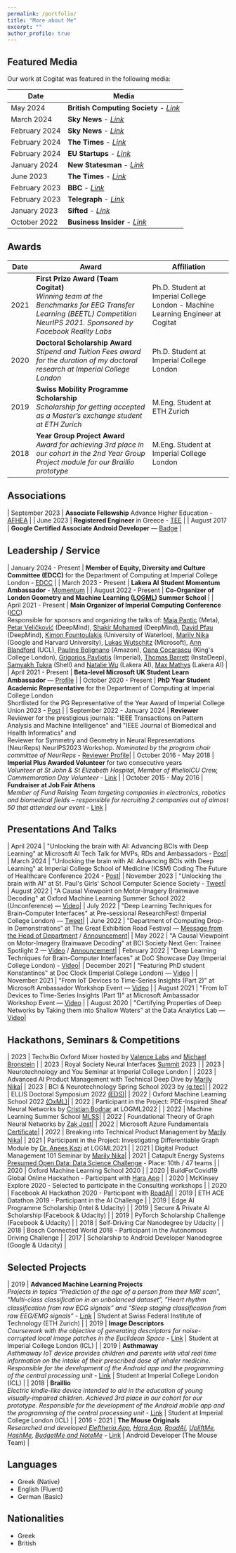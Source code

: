 ```yaml
---
permalink: /portfolio/
title: "More about Me"
excerpt: ""
author_profile: true
---
```


## Featured Media

Our work at Cogitat was featured in the following media:

| Date  | Media  | 
| -------- | -------- | 
| May 2024 | **British Computing Society** - *[Link](https://digitalpioneers.bcs.org/series_partners/imperial-college-london/)* | 
| March 2024 | **Sky News** - *[Link](https://www.youtube.com/watch?app=desktop&feature=shared&v=0sjUPR2u2C0)* | 
| February 2024 | **Sky News** - *[Link](https://news.sky.com/video/elon-musks-neuralink-company-implants-brain-chip-in-human-for-first-time-13060639)* | 
| February 2024 | **The Times** - *[Link](https://www.thetimes.co.uk/article/brain-technology-has-sparked-a-wave-of-innovation-in-britain-n8q9n6c2r)* | 
| February 2024 | **EU Startups** - *[Link](https://www.eu-startups.com/2024/02/greek-rising-stars-10-innovative-startups-you-must-keep-an-eye-on-in-2024-and-beyond/?)* | 
| January 2024 | **New Statesman** - *[Link](https://www.newstatesman.com/science-tech/big-tech/2024/01/mind-reading-elon-musk-neuralink)* | 
| June 2023 | **The Times** - *[Link](https://www.thetimes.co.uk/article/i-played-a-video-game-by-thinking-the-mind-reader-revolution-is-real-ml59c86mx)* | 
| February 2023 | **BBC** - *[Link](https://www.bbc.co.uk/news/technology-64720533)* | 
| February 2023 | **Telegraph** - *[Link](https://www.telegraph.co.uk/business/2023/01/23/nhs-surgeon-challenging-musks-technology-connect-brain-internet/)* | 
| January 2023 | **Sifted** - *[Link](https://sifted.eu/articles/cogitat-grant-news/)* | 
| October 2022 | **Business Insider** - *[Link](https://www.businessinsider.com/these-are-13-wearable-technology-and-remote-monitoring-startups-2022-9)* |

## Awards

| Date  | Award | Affiliation | 
| -------- | -------- | -------- | 
| 2021 | **First Prize Award (Team Cogitat)** <br /> *Winning team at the Benchmarks for EEG Transfer Learning (BEETL) Competition NeurIPS 2021. Sponsored by Facebook Reality Labs* | Ph.D. Student at Imperial College London - Machine Learning Engineer at Cogitat |
| 2020 | **Doctoral Scholarship Award** <br /> *Stipend and Tuition Fees award for the duration of my doctoral research at Imperial College London* | Ph.D. Student at Imperial College London |
| 2019 | **Swiss Mobility Programme Scholarship** <br /> *Scholarship for getting accepted as a Master’s exchange student at ETH Zurich* | M.Eng. Student at ETH Zurich |
| 2018 | **Year Group Project Award** <br /> *Award for achieving 3rd place in our cohort in the 2nd Year Group Project module for our Braillio prototype* | M.Eng. Student at Imperial College London |

## Associations

| September 2023 | **Associate Fellowship** Advance Higher Education - [AFHEA](https://www.advance-he.ac.uk/fellowship/associate-fellowship) |
| June 2023 | **Registered Engineer** in Greece - [TEE](http://portal.tee.gr/portal/page/portal/TEE/TEE_MEMBERS) |
| August 2017 | **Google Certiﬁed Associate Android Developer** — [Badge](https://bcert.me/bc/html/show-badge.html?b=qcadelp) |

## Leadership / Service

| January 2024 - Present | **Member of Equity, Diversity and Culture Committee (EDCC)** for the Department of Computing at Imperial College London - [EDCC](https://www.imperial.ac.uk/computing/about/equality-and-diversity/edcc/) |
| March 2023 - Present | **Lakera AI Student Momentum Ambassador** - [Momentum](https://www.lakera.ai/momentum) |
| August 2022 - Present | **Co-Organizer of London Geometry and Machine Learning ([LOGML](https://www.logml.ai/))  Summer School** |
| April 2021 - Present  | **Main Organizer of Imperial Computing Conference** ([ICC](https://bit.ly/icc22)) <br /> Responsible for sponsors and organizing the talks of: [Maja Pantic](https://eur03.safelinks.protection.outlook.com/GetUrlReputation) (Meta), [Petar Veličković](https://petar-v.com/) (DeepMind), [Shakir Mohamed](https://shakirm.com/) (DeepMind), [David Pfau](http://davidpfau.com) (DeepMind), [Kimon Fountoulakis](https://uwaterloo.ca/data-science/about/people/kimon-fountoulakis) (University of Waterloo), [Marily Nika](https://www.imperial.ac.uk/Stories/alumni-awards-2021-marily/) (Google and Harvard University), [Lukas Wutschitz](https://www.microsoft.com/en-us/research/people/luwutsch/) (Microsoft), [Ann Blandford](https://www.ucl.ac.uk/pals/people/ann-blandford) (UCL), [Pauline Bolignano](https://www.amazon.science/author/pauline-bolignano) (Amazon), [Oana Cocarascu](https://www.kcl.ac.uk/people/oana-cocarascu) (King's College London), [Grigorios Pavliotis](https://www.imperial.ac.uk/people/g.pavliotis) (Imperial), [Thomas Barrett](https://scholar.google.co.uk/citations?user=nJa1KGIAAAAJ&hl=en) (InstaDeep), [Samyakh Tukra](https://scholar.google.co.uk/citations?user=Mkxk50oAAAAJ&hl=en) (Shell) and [Natalie Wu](https://www.lakera.ai/about) (Lakera AI), [Max Mathys](https://www.lakera.ai/about) (Lakera AI) |
| April 2021 - Present | **Beta-level Microsoft UK Student Learn Ambassador** — [Proﬁle](https://studentambassadors.microsoft.com/en-US/profile/106866) |
| October 2020 - Present | **PhD Year Student Academic Representative** for the Department of Computing at Imperial College London <br /> Shortlisted for the PG Representative of the Year Award of Imperial College Union 2023 - [Post](https://www.linkedin.com/posts/konstantinos-barmpas_super-happy-to-be-shortlisted-for-the-pg-activity-7077236833759158272-NQTI?utm_source=share&utm_medium=member_desktop) |
| September 2022 - January 2024 | **Reviewer** <br /> Reviewer for the prestigious journals: "IEEE Transactions on Pattern Analysis and Machine Intelligence" and "IEEE Journal of Biomedical and Health Informatics" and <br /> Reviewer for Symmetry and Geometry  in Neural Representations (NeurReps) NeurIPS2023 Workshop. *Nominated by the program chair committee of NeurReps* - [Reviewer Profile](https://www.webofscience.com/wos/author/record/GXW-2915-2022)|
| October 2016 - May 2018 | **Imperial Plus Awarded Volunteer** for two consecutive years <br /> *Volunteer at St John & St Elizabeth Hospital, Member of #helloICU Crew, Commemoration Day Volunteer* - [Link](https://www-d7.imperialcollegeunion.org/social-action/imperial-plus/recognition) |
| October 2015 - May 2016 | **Fundraiser at Job Fair Athens** <br /> *Member of Fund Raising Team targeting companies in electronics, robotics and biomedical fields – responsible for recruiting 2 companies out of almost 50 that attended our event* - [Link](https://www.jobfairathens.gr/) |

## Presentations And Talks

| April 2024 | "Unlocking the brain with AI: Advancing BCIs with Deep Learning" at Microsoft AI Tech Talk for MVPs, RDs and Ambassadors - [Post](https://www.linkedin.com/posts/konstantinos-barmpas_in-the-past-two-months-ive-delivered-two-activity-7187051290579898368-w1VQ?utm_source=share&utm_medium=member_desktop)|
| March 2024 | "Unlocking the brain with AI: Advancing BCIs with Deep Learning" at Imperial College School of Medicine (ICSM) Coding The Future of Healthcare Conference 2024 - [Post](https://www.instagram.com/p/C4insQuNF7f/?igsh=cHdrYXdkdGFrcmc5)|
| November 2023 | "Unlocking the brain with AI" at St. Paul's Girls' School Computer Science Society - [Tweet](https://twitter.com/ntinosbarmpas/status/1730196094745727476?s=46&t=4TmpE2ufZxNUkRwA4FDqig)|
| August 2022 | "A Causal Viewpoint on Motor-Imagery Brainwave Decoding" at Oxford Machine Learning Summer School 2022 (Unconference) — [Video](https://www.youtube.com/watch?v=-v5KIe4RWQg)|
| July 2022 | "Deep Learning Techniques for Brain-Computer Interfaces" at Pre-sessional ResearchFest! (Imperial College London) — [Tweet](https://twitter.com/NtinosBarmpas/status/1553003819537162241?s=20&t=BQt5jt_ai3EHwAb8eTWNwg)|
| June 2022 | "Department of Computing Drop-In Demonstrations" at The Great Exhibition Road Festival — [Message from the Head of Department](https://twitter.com/mrahuth/status/1538515212541865984?s=21&t=aoLeV2y-2NsRtoE2OQgfUw) / [Announcement](https://www.imperial.ac.uk/alumni/events/alumni-weekend/the-programme/computing-demos/)|
| May 2022 | "A Causal Viewpoint on Motor-Imagery Brainwave Decoding" at BCI Society Next Gen: Trainee Spotlight 2 — [Video](https://www.youtube.com/watch?v=d97lPpKcyOo&t=650s) / [Announcement](https://bcisociety.org/event/next-gen-trainee-spotlight-2/)|
| February 2022 | "Deep Learning Techniques for Brain-Computer Interfaces" at DoC Showcase Day (Imperial College London) - [Video](https://youtu.be/PMu3Ds33Xtk)|
| December 2021 | "Featuring PhD student Konstantinos" at Doc Clock (Imperial College London) — [Video](https://www.youtube.com/watch?v=oRj8QuEXjPE) |
| November 2021 | "From IoT Devices to Time-Series Insights (Part 2)" at Microsoft Ambassador Workshop Event — [Video](https://youtu.be/DwnsCZJbnwc) |
| August 2021 | "From IoT Devices to Time-Series Insights (Part 1)" at Microsoft Ambassador Workshop Event — [Video](https://youtu.be/1qhsUl6LdyU) |
| August 2020 | "Certifying Properties of Deep Networks by Taking them into Shallow Waters" at the Data Analytics Lab — [Video](https://www.youtube.com/watch?v=fe72ryGoqLE&t=16s)|

## Hackathons, Seminars & Competitions

| 2023 | TechxBio Oxford Mixer hosted by [Valence Labs](https://www.valencelabs.com/) and [Michael Bronstein](https://scholar.google.com/citations?user=UU3N6-UAAAAJ&hl=en) |
| 2023 | Royal Society Neural Interfaces [Summit](https://royalsociety.org/science-events-and-lectures/2023/09/royal-society-neural-interfaces-summit-2023/) 2023 |
| 2023 | Neurotechnology and You Seminar at Imperial College London |
| 2023 | Advanced AI Product Management with Technical Deep Dive by [Marily Nika](https://maven.com/certificate/duyJNjdf)|
| 2023 | BCI & Neurotechnology Spring School 2023 by [(g.tec)](https://www.gtec.at/spring-school-2023/)|
| 2022 | ELLIS Doctoral Symposium 2022 [(EDS)](https://ellis.eu/events/ellis-doctoral-symposium-2022)|
| 2022 | Oxford Machine Learning School 2022 [(OxML)](https://www.oxfordml.school/)|
| 2022 | Participant in the Project: PDE-Inspired Sheaf Neural Networks by [Cristian Bodnar](https://scholar.google.com/citations?user=pSmh9tkAAAAJ&hl=en) at LOGML2022 |
| 2022   | Machine Learning Summer School [MLSS](https://mlss.mlinpl.org)|
| 2022   | Foundational Theory of Graph Neural Networks by [Zak Jost](https://www.graphneuralnets.com)|
| 2022   | Microsoft Azure Fundamentals [Certiﬁcate](https://www.credly.com/badges/e24d3b41-adea-465c-bd45-8587d725fd74/public_url)|
| 2022   | Breaking into Technical Product Management by [Marily Nika](https://en.wikipedia.org/wiki/Marily_Nika)|
| 2021 | Participant in the Project: Investigating Diﬀerentiable Graph Module by [Dr. Anees Kazi](https://scholar.google.de/citations?user=G8Js7CsAAAAJ&hl=en) at LOGML2021 |
| 2021 | Digital Product Management 101 Seminar by [Marily Nika](https://en.wikipedia.org/wiki/Marily_Nika)|
| 2021 | Catapult Energy Systems [Presumed Open Data: Data Science Challenge](https://www.westernpower.co.uk/innovation/projects/presumed-open-data-pod) -  Place: 10th / 47 teams |
| 2020 | Oxford Machine Learning School 2020 |
| 2020 | BuildForCovid19 Global Online Hackathon - Participant with [Hara App](https://play.google.com/store/apps/details?id=com.barmpas.hara) |
| 2020 | McKinsey Explore 2020 - Selected to participate in the Consulting workshops |
| 2020 | Facebook AI Hackathon 2020 - Participant with [RoadAI](https://github.com/KonstantinosBarmpas/Road-AI)|
| 2019 | ETH ACE Datathon 2019 - Participant in the AI Challenge |
| 2019 | Edge AI Programme Scholarship (Intel & Udacity) |
| 2019 | Secure & Private AI Scholarship (Facebook & Udacity) |
| 2019 | PyTorch Scholarship Challenge (Facebook & Udacity) |
| 2018 | Self-Driving Car Nanodegree by Udacity |
| 2018 | Bosch Connected World 2018 - Participant in the Autonomous Driving Challenge |
| 2017 | Scholarship to Android Developer Nanodegree (Google & Udacity) |

## Selected Projects

| 2019 | **Advanced Machine Learning Projects** <br /> *Projects in topics “Prediction of the age of a person from their MRI scan”, ”Multi-class classiﬁcation in an unbalanced dataset”, ”Heart rhythm classiﬁcation from raw ECG signals” and “Sleep staging classiﬁcation from raw EEG/EMG signals”* - [Link](https://github.com/KonstantinosBarmpas/Advanced-Machine-Learning-Projects) | Student at Swiss Federal Institute of Technology (ETH Zurich) |
| 2019 | **Image Descriptors** <br /> *Coursework with the objective of generating descriptors for noise-corrupted local image patches in the Euclidean Space* - [Link](https://github.com/KonstantinosBarmpas/Image-Descriptors-Deep-Learning) | Student at Imperial College London (ICL) |
| 2019 | **Asthmaway** <br /> *Asthmaway IoT device provides children and parents with vital real time information on the intake of their prescribed dose of inhaler medicine. Responsible for the development of the Android app and the programming of the central processing unit* - [Link](https://github.com/KonstantinosBarmpas/Asthmaway) | Student at Imperial College London (ICL) |
| 2018 | **Braillio** <br /> *Electric kindle-like device intended to aid in the education of young visually-impaired children. Achieved 3rd place in our cohort for our prototype. Responsible for the development of the Android mobile app and the programming of the central processing unit* - [Link](https://github.com/KonstantinosBarmpas/Braillio) | Student at Imperial College London (ICL) |
| 2016 - 2021 | **The Mouse Originals** <br /> *Researched and developed [Eleftheria App](https://www.youtube.com/watch?v=yV0UljftQsE), [Hara App](https://www.youtube.com/watch?v=LU8e0OLLNIQ), [RoadAI](https://www.youtube.com/watch?v=D8DlbBRjgEA), [UpliftMe](https://www.youtube.com/watch?v=CqzpO5eYuWQ), [HashMe](https://www.youtube.com/watch?v=HYYMbzI7VBc), [BudgetMe and NoteMe](https://www.youtube.com/watch?v=KUEFPqB2fYM)* - [Link](https://play.google.com/store/apps/developer?id=Mouse+Team&hl=en_US&gl=US) | Android Developer (The Mouse Team) |

## Languages

- Greek (Native)
- English (Fluent)
- German (Basic)

## Nationalities

- Greek
- British
